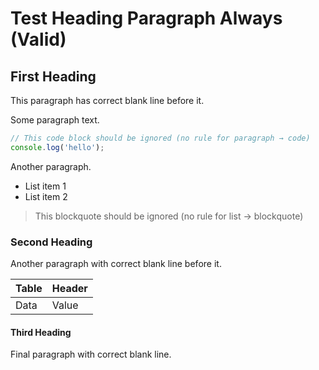 # Test Heading Paragraph Always (Valid)

## First Heading

This paragraph has correct blank line before it.

Some paragraph text.
```javascript
// This code block should be ignored (no rule for paragraph → code)
console.log('hello');
```

Another paragraph.

- List item 1
- List item 2

> This blockquote should be ignored (no rule for list → blockquote)

### Second Heading

Another paragraph with correct blank line before it.

| Table | Header |
|-------|--------|
| Data  | Value  |

#### Third Heading

Final paragraph with correct blank line.
